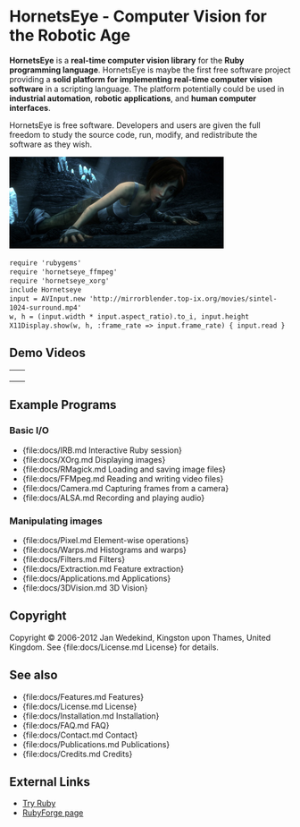 HornetsEye - Computer Vision for the Robotic Age
================================================

**HornetsEye** is a **real-time computer vision library** for the **Ruby programming language**. HornetsEye is maybe the first free software project providing a **solid platform for implementing real-time computer vision software** in a scripting language. The platform potentially could be used in **industrial automation**, **robotic applications**, and **human computer interfaces**.

HornetsEye is free software. Developers and users are given the full freedom to study the source code, run, modify, and redistribute the software as they wish.

![Screenshot of video player below](images/sintel.jpg)

    require 'rubygems'
    require 'hornetseye_ffmpeg'
    require 'hornetseye_xorg'
    include Hornetseye
    input = AVInput.new 'http://mirrorblender.top-ix.org/movies/sintel-1024-surround.mp4'
    w, h = (input.width * input.aspect_ratio).to_i, input.height
    X11Display.show(w, h, :frame_rate => input.frame_rate) { input.read }

Demo Videos
-----------

<table>
  <tr>
    <td><p><span class="center"><object data="http://www.youtube.com/v/5xJa2ytsE7I" height="344" type="application/x-shockwave-flash" width="508"><param name="movie" value="http://www.youtube.com/v/5xJa2ytsE7I" /></object></span></p></td>
    <td><p><span class="center"><object data="http://www.youtube.com/v/wNFr7RNWeCs" height="344" type="application/x-shockwave-flash" width="508"><param name="movie" value="http://www.youtube.com/v/wNFr7RNWeCs" /></object></span></p></td>
  </tr>
</table>

Example Programs
----------------

### Basic I/O

* {file:docs/IRB.md Interactive Ruby session}
* {file:docs/XOrg.md Displaying images}
* {file:docs/RMagick.md Loading and saving image files}
* {file:docs/FFMpeg.md Reading and writing video files}
* {file:docs/Camera.md Capturing frames from a camera}
* {file:docs/ALSA.md Recording and playing audio}

### Manipulating images

* {file:docs/Pixel.md Element-wise operations}
* {file:docs/Warps.md Histograms and warps}
* {file:docs/Filters.md Filters}
* {file:docs/Extraction.md Feature extraction}
* {file:docs/Applications.md Applications}
* {file:docs/3DVision.md 3D Vision}

Copyright
---------

Copyright © 2006-2012 Jan Wedekind, Kingston upon Thames, United Kingdom. See {file:docs/License.md License} for details.

See also
--------

* {file:docs/Features.md Features}
* {file:docs/License.md License}
* {file:docs/Installation.md Installation}
* {file:docs/FAQ.md FAQ}
* {file:docs/Contact.md Contact}
* {file:docs/Publications.md Publications}
* {file:docs/Credits.md Credits}

External Links
--------------

* [Try Ruby](http://tryruby.org/)
* [RubyForge page](http://rubyforge.org/projects/hornetseye/)

